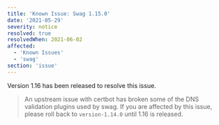 ```yaml
---
title: 'Known Issue: Swag 1.15.0'
date: '2021-05-29'
severity: notice
resolved: true
resolvedWhen: 2021-06-02
affected:
  - 'Known Issues'
  - 'swag'
section: 'issue'
---
```

Version 1.16 has been released to resolve this issue.

> An upstream issue with certbot has broken some of the DNS validation plugins used by swag. If you are affected by this issue, please roll back to `version-1.14.0` until 1.16 is released.
